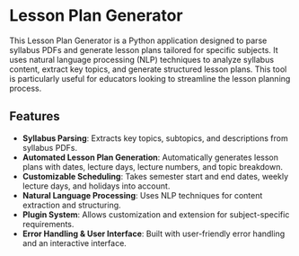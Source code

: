 # Lesson Plan Generator

This Lesson Plan Generator is a Python application designed to parse syllabus PDFs and generate lesson plans tailored for specific subjects. It uses natural language processing (NLP) techniques to analyze syllabus content, extract key topics, and generate structured lesson plans. This tool is particularly useful for educators looking to streamline the lesson planning process.

## Features

- **Syllabus Parsing**: Extracts key topics, subtopics, and descriptions from syllabus PDFs.
- **Automated Lesson Plan Generation**: Automatically generates lesson plans with dates, lecture days, lecture numbers, and topic breakdown.
- **Customizable Scheduling**: Takes semester start and end dates, weekly lecture days, and holidays into account.
- **Natural Language Processing**: Uses NLP techniques for content extraction and structuring.
- **Plugin System**: Allows customization and extension for subject-specific requirements.
- **Error Handling & User Interface**: Built with user-friendly error handling and an interactive interface.
